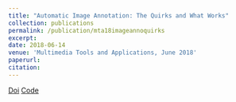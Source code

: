 ```yaml
---
title: "Automatic Image Annotation: The Quirks and What Works"
collection: publications
permalink: /publication/mta18imageannoquirks
excerpt: 
date: 2018-06-14
venue: 'Multimedia Tools and Applications, June 2018'
paperurl: 
citation: 
---
```


[Doi](https://doi.org/10.1007/s11042-018-6247-3)
[Code](https://github.com/ayushidutta/image-annot-quirks)

